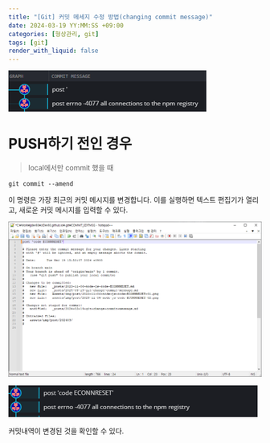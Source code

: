 ```yaml
---
title: "[Git] 커밋 메세지 수정 방법(changing commit message)"
date: 2024-03-19 YY:MM:SS +09:00
categories: [형상관리, git]
tags: [git]
render_with_liquid: false
---
```


![error](/assets/img/post/202403/git-change-commit-message-01.png)

# PUSH하기 전인 경우
> local에서만 commit 했을 때

    git commit --amend

이 명령은 가장 최근의 커밋 메시지를 변경합니다. 
이를 실행하면 텍스트 편집기가 열리고, 새로운 커밋 메시지를 입력할 수 있다.

![error](/assets/img/post/202403/git-change-commit-message-02.png)

![error](/assets/img/post/202403/git-change-commit-message-03.png)

커밋내역이 변경된 것을 확인할 수 있다.
